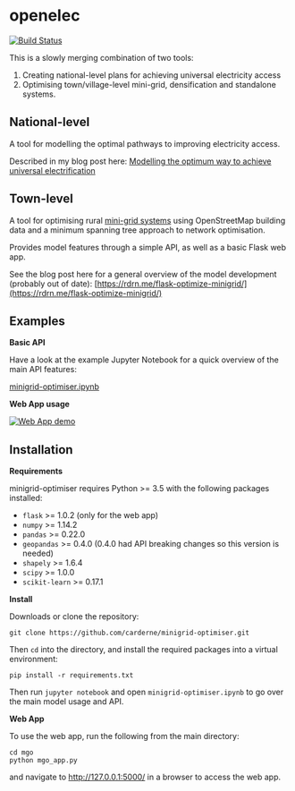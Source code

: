 # openelec
[![Build Status](https://travis-ci.org/carderne/openelec.svg?branch=master)](https://travis-ci.org/carderne/openelec)

This is a slowly merging combination of two tools: 

1. Creating national-level plans for achieving universal electricity access
2. Optimising town/village-level mini-grid, densification and standalone systems.



## National-level

A tool for modelling the optimal pathways to improving electricity access.

Described in my blog post here: [Modelling the optimum way to achieve universal electrification](https://rdrn.me/modelling-universal-electrification/)



## Town-level

A tool for optimising rural [mini-grid systems](https://energypedia.info/wiki/Mini_Grids) using OpenStreetMap building data and a minimum spanning tree approach to network optimisation. 

Provides model features through a simple API, as well as a basic Flask web app.

See the blog post here for a general overview of the model development (probably out of date): [https://rdrn.me/flask-optimize-minigrid/](https://rdrn.me/flask-optimize-minigrid/)

Examples
--------------

**Basic API**

Have a look at the example Jupyter Notebook for a quick overview of the main API features:

[minigrid-optimiser.ipynb](http://nbviewer.jupyter.org/github/carderne/minigrid-optimiser/blob/master/minigrid-optimiser.ipynb)

**Web App usage**

[![Web App demo](https://thumbs.gfycat.com/FirstWiltedGreyhounddog-size_restricted.gif)](https://gfycat.com/CarefreeRemarkableAardwolf)

Installation
--------

**Requirements**

minigrid-optimiser requires Python >= 3.5 with the following packages installed:

- ``flask`` >= 1.0.2 (only for the web app)
- ``numpy`` >= 1.14.2
- ``pandas`` >= 0.22.0
- ``geopandas`` >= 0.4.0 (0.4.0 had API breaking changes so this version is needed)
- ``shapely`` >= 1.6.4
- ``scipy`` >= 1.0.0
- ``scikit-learn`` >= 0.17.1

**Install**

Downloads or clone the repository:

```
git clone https://github.com/carderne/minigrid-optimiser.git
```

Then ``cd`` into the directory, and install the required packages into a virtual environment:

```
pip install -r requirements.txt
```

Then run ``jupyter notebook`` and open ``minigrid-optimiser.ipynb`` to go over the main model usage and API.

**Web App**

To use the web app, run the following from the main directory:

```
cd mgo
python mgo_app.py
```

and navigate to http://127.0.0.1:5000/ in a browser to access the web app.
